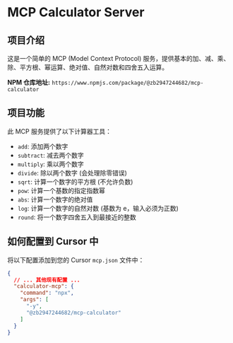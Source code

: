 # MCP Calculator Server

## 项目介绍

这是一个简单的 MCP (Model Context Protocol) 服务，提供基本的加、减、乘、除、平方根、幂运算、绝对值、自然对数和四舍五入运算。

**NPM 仓库地址:** `https://www.npmjs.com/package/@zb2947244682/mcp-calculator`

## 项目功能

此 MCP 服务提供了以下计算器工具：

- `add`: 添加两个数字
- `subtract`: 减去两个数字
- `multiply`: 乘以两个数字
- `divide`: 除以两个数字 (会处理除零错误)
- `sqrt`: 计算一个数字的平方根 (不允许负数)
- `pow`: 计算一个基数的指定指数幂
- `abs`: 计算一个数字的绝对值
- `log`: 计算一个数字的自然对数 (基数为 e，输入必须为正数)
- `round`: 将一个数字四舍五入到最接近的整数

## 如何配置到 Cursor 中

将以下配置添加到您的 Cursor `mcp.json` 文件中：

```json
{
  // ... 其他现有配置 ...
  "calculator-mcp": {
    "command": "npx",
    "args": [
      "-y",
      "@zb2947244682/mcp-calculator"
    ]
  }
}
```
